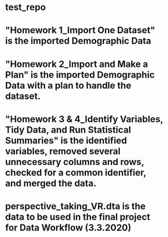 # test_repo

# "Homework 1_Import One Dataset" is the imported Demographic Data

# "Homework 2_Import and Make a Plan" is the imported Demographic Data with a plan to handle the dataset.

# "Homework 3 &  4_Identify Variables, Tidy Data, and Run Statistical Summaries" is the identified variables, removed several unnecessary columns and rows, checked for a common identifier, and merged the data.


# perspective_taking_VR.dta is the data to be used in the final project for Data Workflow (3.3.2020)

